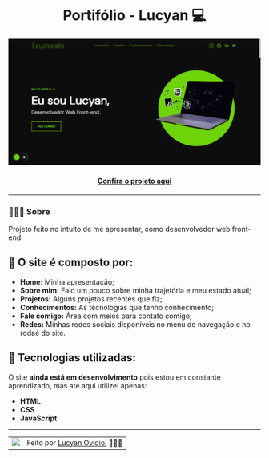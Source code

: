 <h1 align="center">Portifólio - Lucyan 💻</h1>

<img src="assets/images/projects/portifolio.png" alt="Imagem do projeto finalizado">

<h4 align="center"><a href="https://lucyanovidio.vercel.app">Confira o projeto aqui</a></h4>

---

### 👨🏿‍💻 Sobre

Projeto feito no intuito de me apresentar, como desenvolvedor web front-end.

## 🤯 O site é composto por:

- **Home:** Minha apresentação;
- **Sobre mim:** Falo um pouco sobre minha trajetória e meu estado atual;
- **Projetos:** Alguns projetos recentes que fiz;
- **Conhecimentos:** As técnologias que tenho conhecimento;
- **Fale comigo:** Área com meios para contato comigo;
- **Redes:** Minhas redes sociais disponíveis no menu de navegação e no rodaé do site.

## 🧠 Tecnologias utilizadas:

O site **ainda está em desenvolvimento** pois estou em constante aprendizado, mas até aqui utilizei apenas:

- **HTML**
- **CSS**
- **JavaScript**

---

<table>
  <tr>
    <td>
      <img src="https://github.com/lucyanovidio.png" width="100px" />
    </td>
    <td>
      Feito por <a href="https://linkedin.com/in/lucyanovidio">Lucyan Ovídio.</a> 🙋🏿‍♂️
    </td>
  </tr>
</table>
